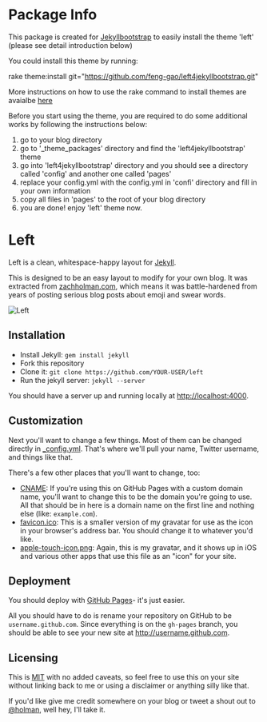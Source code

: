 
# Package Info

This package is created for [Jekyllbootstrap](http://jekyllbootstrap.com/) to easily install the theme 'left' (please see detail introduction below)

You could install this theme by running:

rake theme:install git="https://github.com/feng-gao/left4jekyllbootstrap.git"

More instructions on how to use the rake command to install themes are avaialbe [here](http://jekyllbootstrap.com/usage/jekyll-theming.html)

Before you start using the theme, you are required to do some additional works by following the instructions below:

1. go to your blog directory
2. go to '_theme_packages' directory and find the 'left4jekyllbootstrap' theme
3. go into 'left4jekyllbootstrap' directory and you should see a directory called 'config' and another one called 'pages'
4. replace your config.yml with the config.yml in 'confi' directory and fill in your own information
5. copy all files in 'pages' to the root of your blog directory
6. you are done! enjoy 'left' theme now.

# Left
Left is a clean, whitespace-happy layout for [Jekyll](https://github.com/mojombo/jekyll).

This is designed to be an easy layout to modify for your own blog. It was
extracted from [zachholman.com](http://zachholman.com/), which means it was
battle-hardened from years of posting serious blog posts about emoji and swear
words.

![Left](http://cl.ly/image/3S2r1p2C0E2B/content)

## Installation

- Install Jekyll: `gem install jekyll`
- Fork this repository
- Clone it: `git clone https://github.com/YOUR-USER/left`
- Run the jekyll server: `jekyll --server`

You should have a server up and running locally at <http://localhost:4000>.

## Customization

Next you'll want to change a few things. Most of them can be changed directly in
[_config.yml](https://github.com/holman/left/blob/master/_config.yml). That's
where we'll pull your name, Twitter username, and things like that.

There's a few other places that you'll want to change, too:

- [CNAME](https://github.com/holman/left/blob/master/CNAME): If you're using
  this on GitHub Pages with a custom domain name, you'll want to change this
  to be the domain you're going to use. All that should be in here is a
  domain name on the first line and nothing else (like: `example.com`).
- [favicon.ico](https://github.com/holman/left/blob/master/favicon.ico): This
  is a smaller version of my gravatar for use as the icon in your browser's
  address bar. You should change it to whatever you'd like.
- [apple-touch-icon.png](https://github.com/holman/left/blob/master/apple-touch-icon.png):
  Again, this is my gravatar, and it shows up in iOS and various other apps
  that use this file as an "icon" for your site.

## Deployment

You should deploy with [GitHub Pages](http://pages.github.com)- it's just
easier.

All you should have to do is rename your repository on GitHub to be
`username.github.com`. Since everything is on the `gh-pages` branch, you
should be able to see your new site at <http://username.github.com>.

## Licensing

This is [MIT](https://github.com/holman/left/blob/master/LICENSE) with no
added caveats, so feel free to use this on your site without linking back to
me or using a disclaimer or anything silly like that.

If you'd like give me credit somewhere on your blog or tweet a shout out to
[@holman](https://twitter.com/holman), well hey, I'll take it.
